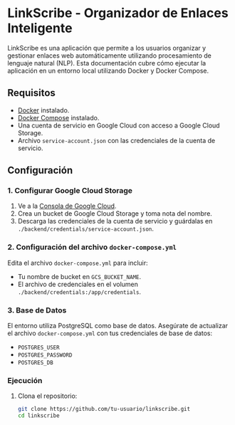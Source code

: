 # LinkScribe - Organizador de Enlaces Inteligente

LinkScribe es una aplicación que permite a los usuarios organizar y gestionar enlaces web automáticamente utilizando procesamiento de lenguaje natural (NLP). Esta documentación cubre cómo ejecutar la aplicación en un entorno local utilizando Docker y Docker Compose.

## Requisitos

- [Docker](https://www.docker.com/get-started) instalado.
- [Docker Compose](https://docs.docker.com/compose/) instalado.
- Una cuenta de servicio en Google Cloud con acceso a Google Cloud Storage.
- Archivo `service-account.json` con las credenciales de la cuenta de servicio.

## Configuración

### 1. Configurar Google Cloud Storage

1. Ve a la [Consola de Google Cloud](https://console.cloud.google.com/).
2. Crea un bucket de Google Cloud Storage y toma nota del nombre.
3. Descarga las credenciales de la cuenta de servicio y guárdalas en `./backend/credentials/service-account.json`.

### 2. Configuración del archivo `docker-compose.yml`

Edita el archivo `docker-compose.yml` para incluir:
- Tu nombre de bucket en `GCS_BUCKET_NAME`.
- El archivo de credenciales en el volumen `./backend/credentials:/app/credentials`.

### 3. Base de Datos

El entorno utiliza PostgreSQL como base de datos. Asegúrate de actualizar el archivo `docker-compose.yml` con tus credenciales de base de datos:
- `POSTGRES_USER`
- `POSTGRES_PASSWORD`
- `POSTGRES_DB`

### Ejecución

1. Clona el repositorio:

   ```bash
   git clone https://github.com/tu-usuario/linkscribe.git
   cd linkscribe
